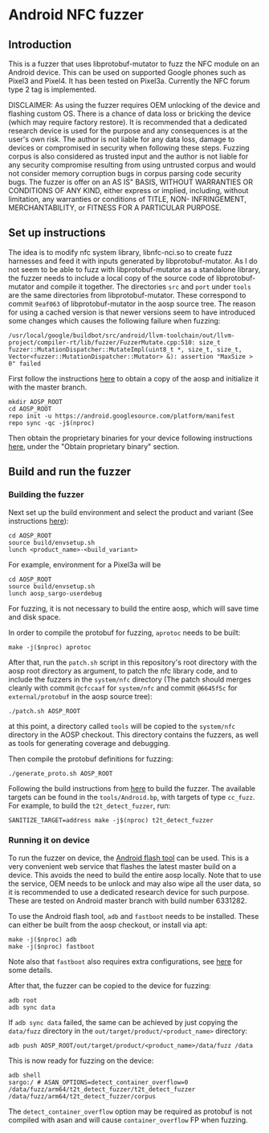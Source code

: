 # Android NFC fuzzer

## Introduction

This is a fuzzer that uses libprotobuf-mutator to fuzz the NFC module on an Android device. This can be used on supported Google phones such as Pixel3 and Pixel4. It has been tested on Pixel3a. Currently the NFC forum type 2 tag is implemented.

DISCLAIMER: As using the fuzzer requires OEM unlocking of the device and flashing custom OS. There is a chance of data loss or bricking the device (which may require factory restore). It is recommended that a dedicated research device is used for the purpose and any consequences is at the user's own risk. The author is not liable for any data loss, damage to devices or compromised in security when following these steps. Fuzzing corpus is also considered as trusted input and the author is not liable for any security compromise resulting from using untrusted corpus and would not consider memory corruption bugs in corpus parsing code security bugs. The fuzzer is offer on an AS IS" BASIS, WITHOUT WARRANTIES OR CONDITIONS OF ANY KIND, either express or implied, including, without limitation, any warranties or conditions of TITLE, NON- INFRINGEMENT, MERCHANTABILITY, or FITNESS FOR A PARTICULAR PURPOSE.

## Set up instructions

The idea is to modify nfc system library, libnfc-nci.so to create fuzz harnesses and feed it with inputs generated by libprotobuf-mutator. As I do not seem to be able to fuzz with libprotobuf-mutator as a standalone library, the fuzzer needs to include a local copy of the source code of libprotobuf-mutator and compile it together. The directories `src` and `port` under `tools` are the same directories from libprotobuf-mutator. These correspond to commit `9eaf063` of libprotobuf-mutator in the aosp source tree. The reason for using a cached version is that newer versions seem to have introduced some changes which causes the following failure when fuzzing:

```
/usr/local/google/buildbot/src/android/llvm-toolchain/out/llvm-project/compiler-rt/lib/fuzzer/FuzzerMutate.cpp:510: size_t fuzzer::MutationDispatcher::MutateImpl(uint8_t *, size_t, size_t, Vector<fuzzer::MutationDispatcher::Mutator> &): assertion "MaxSize > 0" failed
```

First follow the instructions [here](https://source.android.com/setup/build/downloading) to obtain a copy of the aosp and initialize it with the master branch.

```
mkdir AOSP_ROOT
cd AOSP_ROOT
repo init -u https://android.googlesource.com/platform/manifest
repo sync -qc -j$(nproc)
```

Then obtain the proprietary binaries for your device following instructions [here](https://source.android.com/setup/build/downloading), under the "Obtain proprietary binary" section.

## Build and run the fuzzer

### Building the fuzzer

Next set up the build environment and select the product and variant (See instructions [here](https://source.android.com/setup/build/building)):

```
cd AOSP_ROOT
source build/envsetup.sh
lunch <product_name>-<build_variant>
```

For example, environment for a Pixel3a will be

```
cd AOSP_ROOT
source build/envsetup.sh
lunch aosp_sargo-userdebug
```

For fuzzing, it is not necessary to build the entire aosp, which will save time and disk space.

In order to compile the protobuf for fuzzing, `aprotoc` needs to be built:

```
make -j($nproc) aprotoc
```

After that, run the `patch.sh` script in this repository's root directory with the aosp root directory as argument, to patch the nfc library code, and to include the fuzzers in the `system/nfc` directory (The patch should merges cleanly with commit `@cfccaaf` for `system/nfc` and commit `@6645f5c` for `external/protobuf` in the aosp source tree):

```
./patch.sh AOSP_ROOT
```

at this point, a directory called `tools` will be copied to the `system/nfc` directory in the AOSP checkout. This directory contains the fuzzers, as well as tools for generating coverage and debugging.

Then compile the protobuf definitions for fuzzing:

```
./generate_proto.sh AOSP_ROOT
```

Following the build instructions from [here](https://source.android.com/devices/tech/debug/libfuzzer) to build the fuzzer. The available targets can be found in the `tools/Android.bp`, with targets of type `cc_fuzz`. For example, to build the `t2t_detect_fuzzer`, run:

```
SANITIZE_TARGET=address make -j$(nproc) t2t_detect_fuzzer
```

### Running it on device

To run the fuzzer on device, the [Android flash tool](https://source.android.com/setup/contribute/flash) can be used. This is a very convenient web service that flashes the latest master build on a device. This avoids the need to build the entire aosp locally. Note that to use the service, OEM needs to be unlock and may also wipe all the user data, so it is recommended to use a dedicated research device for such purpose. These are tested on Android master branch with build number 6331282.

To use the Android flash tool, `adb` and `fastboot` needs to be installed. These can either be built from the aosp checkout, or install via apt:

```
make -j($nproc) adb
make -j($nproc) fastboot
```

Note also that `fastboot` also requires extra configurations, see [here](https://stackoverflow.com/questions/27017453/fastboot-and-adb-not-working-with-sudo/28127944#28127944) for some details.

After that, the fuzzer can be copied to the device for fuzzing:

```
adb root
adb sync data
```

If `adb sync data` failed, the same can be achieved by just copying the `data/fuzz` directory in the `out/target/product/<product_name>` directory:

```
adb push AOSP_ROOT/out/target/product/<product_name>/data/fuzz /data
```

This is now ready for fuzzing on the device:

```
adb shell 
sargo:/ # ASAN_OPTIONS=detect_container_overflow=0 /data/fuzz/arm64/t2t_detect_fuzzer/t2t_detect_fuzzer /data/fuzz/arm64/t2t_detect_fuzzer/corpus
```
The `detect_container_overflow` option may be required as protobuf is not compiled with asan and will cause `container_overflow` FP when fuzzing.
